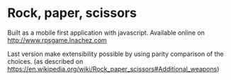 # Rock, paper, scissors

Built as a mobile first application with javascript.
Available online on http://www.rpsgame.lnachez.com

Last version make extensibility possible by using parity comparison of the choices.
(as described on https://en.wikipedia.org/wiki/Rock_paper_scissors#Additional_weapons)